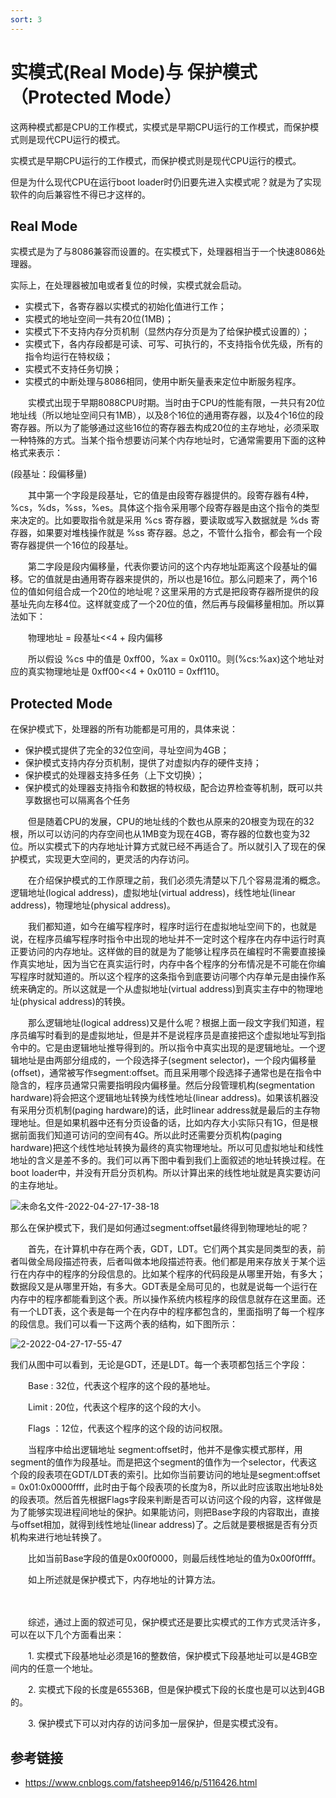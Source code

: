 ```yaml
---
sort: 3
---
```


# 实模式(Real Mode)与 保护模式（Protected Mode）

这两种模式都是CPU的工作模式，实模式是早期CPU运行的工作模式，而保护模式则是现代CPU运行的模式。

实模式是早期CPU运行的工作模式，而保护模式则是现代CPU运行的模式。　

但是为什么现代CPU在运行boot loader时仍旧要先进入实模式呢？就是为了实现软件的向后兼容性不得已才这样的。

## Real Mode

实模式是为了与8086兼容而设置的。在实模式下，处理器相当于一个快速8086处理器。

实际上，在处理器被加电或者复位的时候，实模式就会启动。

* 实模式下，各寄存器以实模式的初始化值进行工作；
* 实模式的地址空间一共有20位(1MB)；
* 实模式下不支持内存分页机制（显然内存分页是为了给保护模式设置的）；
* 实模式下，各内存段都是可读、可写、可执行的，不支持指令优先级，所有的指令均运行在特权级；
* 实模式不支持任务切换；
* 实模式的中断处理与8086相同，使用中断矢量表来定位中断服务程序。

　　实模式出现于早期8088CPU时期。当时由于CPU的性能有限，一共只有20位地址线（所以地址空间只有1MB），以及8个16位的通用寄存器，以及4个16位的段寄存器。所以为了能够通过这些16位的寄存器去构成20位的主存地址，必须采取一种特殊的方式。当某个指令想要访问某个内存地址时，它通常需要用下面的这种格式来表示：

(段基址：段偏移量)

　　其中第一个字段是段基址，它的值是由段寄存器提供的。段寄存器有4种，%cs，%ds，%ss，%es。具体这个指令采用哪个段寄存器是由这个指令的类型来决定的。比如要取指令就是采用 %cs 寄存器，要读取或写入数据就是 %ds 寄存器，如果要对堆栈操作就是 %ss 寄存器。总之，不管什么指令，都会有一个段寄存器提供一个16位的段基址。

　　第二字段是段内偏移量，代表你要访问的这个内存地址距离这个段基址的偏移。它的值就是由通用寄存器来提供的，所以也是16位。那么问题来了，两个16位的值如何组合成一个20位的地址呢？这里采用的方式是把段寄存器所提供的段基址先向左移4位。这样就变成了一个20位的值，然后再与段偏移量相加。所以算法如下：

　　物理地址 = 段基址<<4 + 段内偏移

　　所以假设 %cs 中的值是 0xff00，%ax = 0x0110。则(%cs:%ax)这个地址对应的真实物理地址是 0xff00<<4 + 0x0110 = 0xff110。



## Protected Mode

在保护模式下，处理器的所有功能都是可用的，具体来说：

* 保护模式提供了完全的32位空间，寻址空间为4GB；
* 保护模式支持内存分页机制，提供了对虚拟内存的硬件支持；
* 保护模式的处理器支持多任务（上下文切换）；
* 保护模式的处理器支持指令和数据的特权级，配合边界检查等机制，既可以共享数据也可以隔离各个任务

　　但是随着CPU的发展，CPU的地址线的个数也从原来的20根变为现在的32根，所以可以访问的内存空间也从1MB变为现在4GB，寄存器的位数也变为32位。所以实模式下的内存地址计算方式就已经不再适合了。所以就引入了现在的保护模式，实现更大空间的，更灵活的内存访问。

　　在介绍保护模式的工作原理之前，我们必须先清楚以下几个容易混淆的概念。逻辑地址(logical address)，虚拟地址(virtual address)，线性地址(linear address)，物理地址(physical address)。

　　我们都知道，如今在编写程序时，程序时运行在虚拟地址空间下的，也就是说，在程序员编写程序时指令中出现的地址并不一定时这个程序在内存中运行时真正要访问的内存地址。这样做的目的就是为了能够让程序员在编程时不需要直接操作真实地址，因为当它在真实运行时，内存中各个程序的分布情况是不可能在你编写程序时就知道的。所以这个程序的这条指令到底要访问哪个内存单元是由操作系统来确定的。所以这就是一个从虚拟地址(virtual address)到真实主存中的物理地址(physical address)的转换。

　　那么逻辑地址(logical address)又是什么呢？根据上面一段文字我们知道，程序员编写时看到的是虚拟地址，但是并不是说程序员是直接把这个虚拟地址写到指令中的。它是由逻辑地址推导得到的。所以指令中真实出现的是逻辑地址。一个逻辑地址是由两部分组成的，一个段选择子(segment selector)，一个段内偏移量(offset)，通常被写作segment:offset。而且采用哪个段选择子通常也是在指令中隐含的，程序员通常只需要指明段内偏移量。然后分段管理机构(segmentation hardware)将会把这个逻辑地址转换为线性地址(linear address)。如果该机器没有采用分页机制(paging hardware)的话，此时linear address就是最后的主存物理地址。但是如果机器中还有分页设备的话，比如内存大小实际只有1G，但是根据前面我们知道可访问的空间有4G。所以此时还需要分页机构(paging hardware)把这个线性地址转换为最终的真实物理地址。所以可见虚拟地址和线性地址的含义是差不多的。我们可以再下图中看到我们上面叙述的地址转换过程。在boot loader中，并没有开启分页机构。所以计算出来的线性地址就是真实要访问的主存地址。

![未命名文件-2022-04-27-17-38-18](https://cdn.jsdelivr.net/gh/ironartisan/picRepo/未命名文件-2022-04-27-17-38-18.png)

那么在保护模式下，我们是如何通过segment:offset最终得到物理地址的呢？

　　首先，在计算机中存在两个表，GDT，LDT。它们两个其实是同类型的表，前者叫做全局段描述符表，后者叫做本地段描述符表。他们都是用来存放关于某个运行在内存中的程序的分段信息的。比如某个程序的代码段是从哪里开始，有多大；数据段又是从哪里开始，有多大。GDT表是全局可见的，也就是说每一个运行在内存中的程序都能看到这个表。所以操作系统内核程序的段信息就存在这里面。还有一个LDT表，这个表是每一个在内存中的程序都包含的，里面指明了每一个程序的段信息。我们可以看一下这两个表的结构，如下图所示：

![2-2022-04-27-17-55-47](https://cdn.jsdelivr.net/gh/ironartisan/picRepo/2-2022-04-27-17-55-47.png)

我们从图中可以看到，无论是GDT，还是LDT。每一个表项都包括三个字段：

　　Base : 32位，代表这个程序的这个段的基地址。

　　Limit : 20位，代表这个程序的这个段的大小。

　　Flags ：12位，代表这个程序的这个段的访问权限。

　　当程序中给出逻辑地址 segment:offset时，他并不是像实模式那样，用segment的值作为段基址。而是把这个segment的值作为一个selector，代表这个段的段表项在GDT/LDT表的索引。比如你当前要访问的地址是segment:offset = 0x01:0x0000ffff，此时由于每个段表项的长度为8，所以此时应该取出地址8处的段表项。然后首先根据Flags字段来判断是否可以访问这个段的内容，这样做是为了能够实现进程间地址的保护。如果能访问，则把Base字段的内容取出，直接与offset相加，就得到线性地址(linear address)了。之后就是要根据是否有分页机构来进行地址转换了。

　　比如当前Base字段的值是0x00f0000，则最后线性地址的值为0x00f0ffff。

　　如上所述就是保护模式下，内存地址的计算方法。

　　

　　综述，通过上面的叙述可见，保护模式还是要比实模式的工作方式灵活许多，可以在以下几个方面看出来：

　　1. 实模式下段基地址必须是16的整数倍，保护模式下段基地址可以是4GB空间内的任意一个地址。

　　2. 实模式下段的长度是65536B，但是保护模式下段的长度也是可以达到4GB的。

　　3. 保护模式下可以对内存的访问多加一层保护，但是实模式没有。

## 参考链接
* <https://www.cnblogs.com/fatsheep9146/p/5116426.html>

